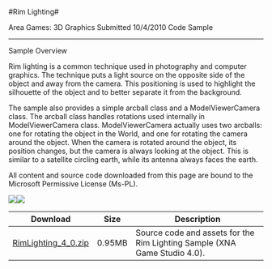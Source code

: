 #Rim Lighting#

Area
Games: 3D Graphics
Submitted
10/4/2010
Code Sample

---

Sample Overview

Rim lighting is a common technique used in photography and computer graphics. The technique puts a light source on the opposite side of the object and away from the camera. This positioning is used to highlight the silhouette of the object and to better separate it from the background.

The sample also provides a simple arcball class and a ModelViewerCamera class. The arcball class handles rotations used internally in ModelViewerCamera class. ModelViewerCamera actually uses two arcballs: one for rotating the object in the World, and one for rotating the camera around the object. When the camera is rotated around the object, its position changes, but the camera is always looking at the object. This is similar to a satellite circling earth, while its antenna always faces the earth.


All content and source code downloaded from this page are bound to the Microsoft Permissive License (Ms-PL).

![](https://github.com/kniEngine/XNAGameStudio/blob/master/Images/rimlighting1.png)![](https://github.com/kniEngine/XNAGameStudio/blob/master/Images/rimlighting1.png)	

 

 
Download | Size | Description
---|---|---|
[RimLighting_4_0.zip](https://github.com/kniEngine/XNAGameStudio/blob/master/Samples/RimLighting_4_0.zip?raw=true) | 0.95MB | Source code and assets for the Rim Lighting Sample (XNA Game Studio 4.0). 